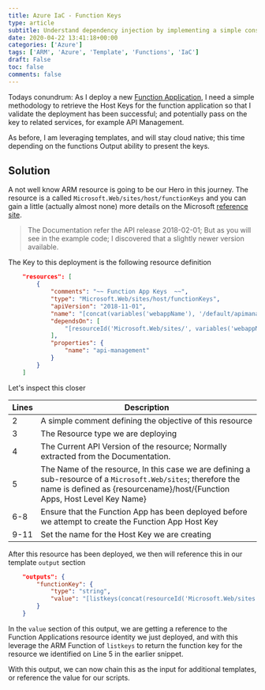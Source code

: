 ```yaml
---
title: Azure IaC - Function Keys
type: article 
subtitle: Understand dependency injection by implementing a simple constructor-based framework for managing inversion of control.
date: 2020-04-22 13:41:18+00:00
categories: ['Azure']
tags: ['ARM', 'Azure', 'Template', 'Functions', 'IaC']
draft: False
toc: false 
comments: false 
---
```



Todays conundrum: As I deploy a new [Function Application](iac-arm-functionapp_scaffold), I need a simple methodology to retrieve the Host Keys for the function application so that I validate the deployment has been successful; and potentially pass on the key to related services, for example API Management.

As before, I am leveraging templates, and will stay cloud native; this time depending on the functions Output ability to present the keys.
<!--more-->
## Solution

A not well know ARM resource is going to be our Hero in this journey. The resource is a called `Microsoft.Web/sites/host/functionKeys` and you can gain a little (actually almost none) more details on the Microsoft [reference site](https://docs.microsoft.com/en-us/azure/templates/microsoft.web/2018-02-01/sites/functions/keys). 

> The Documentation refer the API release 2018-02-01; But as you will see in the example code; I discovered that a slightly newer version available.

The Key to this deployment is the following resource definition

```json
    "resources": [
        {
            "comments": "~~ Function App Keys  ~~",
            "type": "Microsoft.Web/sites/host/functionKeys",
            "apiVersion": "2018-11-01",
            "name": "[concat(variables('webappName'), '/default/apimanagement')]",
            "dependsOn": [
                "[resourceId('Microsoft.Web/sites/', variables('webappName'))]"
            ],
            "properties": {
                "name": "api-management"
            }
        }
    ]
```

Let's inspect this closer

|Lines | Description|
|---|---|
| 2 | A simple comment defining the objective of this resource
| 3 | The Resource type we are deploying
| 4 | The Current API Version of the resource; Normally extracted from the Documentation.
| 5 | The Name of the resource, In this case we are defining a sub-resource of a `Microsoft.Web/sites`; therefore the name is defined as {resourcename}/host/{Function Apps, Host Level Key Name}
|6-8| Ensure that the Function App has been deployed before we attempt to create the Function App Host Key
|9-11|Set the name for the Host Key we are creating

After this resource has been deployed, we then will reference this in our template `output` section

```json
    "outputs": {
        "functionKey": {
            "type": "string",
            "value": "[listkeys(concat(resourceId('Microsoft.Web/sites', variables('webappName')), '/host/default/'),'2016-08-01').functionKeys.apimanagement]"
        }
    }
```

In the `value` section of this output, we are getting a reference to the Function Applications resource identity we just deployed, and with this leverage the ARM Function of `listkeys` to return the function key for the resource we identified on Line 5 in the earlier snippet.

With this output, we can now chain this as the input for additional templates, or reference the value for our scripts.